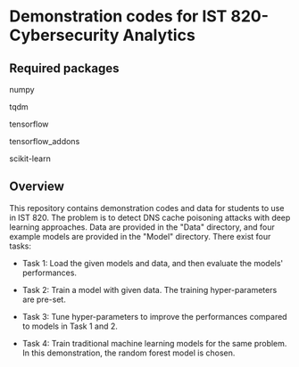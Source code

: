 # Demonstration codes for IST 820- Cybersecurity Analytics

## Required packages

numpy

tqdm

tensorflow

tensorflow_addons

scikit-learn

## Overview

This repository contains demonstration codes and data for students to use in IST 820. The problem is to detect DNS cache poisoning attacks with deep learning approaches. Data are provided in the "Data" directory, and four example models are provided in the "Model" directory. There exist four tasks:

- Task 1: Load the given models and data, and then evaluate the models' performances.

- Task 2: Train a model with given data. The training hyper-parameters are pre-set.

- Task 3: Tune hyper-parameters to improve the performances compared to models in Task 1 and 2.

- Task 4: Train traditional machine learning models for the same problem. In this demonstration, the random forest model is chosen.

